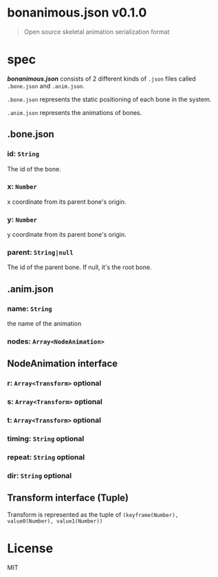 # bonanimous.json v0.1.0

> Open source skeletal animation serialization format

# spec

***bonanimous.json*** consists of 2 different kinds of `.json` files called `.bone.json` and `.anim.json`.

`.bone.json` represents the static positioning of each bone in the system.

`.anim.json` represents the animations of bones.

## .bone.json

### id: `String`

The id of the bone.

### x: `Number`

x coordinate from its parent bone's origin.

### y: `Number`

y coordinate from its parent bone's origin.

### parent: `String|null`

The id of the parent bone. If null, it's the root bone.

## .anim.json

### name: `String`

the name of the animation

### nodes: `Array<NodeAnimation>`

## NodeAnimation interface

### r: `Array<Transform>` optional
### s: `Array<Transform>` optional
### t: `Array<Transform>` optional

### timing: `String` optional
### repeat: `String` optional
### dir: `String` optional

## Transform interface (Tuple)

Transform is represented as the tuple of `(keyframe(Number), value0(Number), value1(Number))`


# License

MIT

